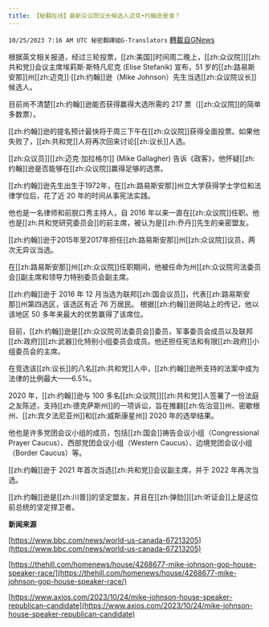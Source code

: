 ```yaml
---
title: 【秘翻在线】最新众议院议长候选人迈克•约翰逊是谁？
---
```

`10/25/2023 7:16 AM UTC 秘密翻譯組G-Translators` [轉載自GNews](https://gnews.org/articles/1877851)

根据英文相关报道，经过三轮投票，[[zh:美国]]时间周二晚上，[[zh:众议院]][[zh:共和党]]会议主席埃莉斯·斯特凡尼克 (Elise Stefanik) 宣布，51 岁的[[zh:路易斯安那]]州[[zh:迈克]]·[[zh:约翰]]逊（Mike Johnson）先生当选[[zh:众议院议长]]候选人。

目前尚不清楚[[zh:约翰]]逊能否获得赢得大选所需的 217 票（[[zh:众议院]]的简单多数票）。

[[zh:约翰]]逊的提名预计最快将于周三下午在[[zh:众议院]]获得全面投票。如果他失败了，[[zh:共和党]]人将再次回来讨论[[zh:议长]]人选。

[[zh:众议员]][[zh:迈克·加拉格尔]] (Mike Gallagher) 告诉《政客》，他怀疑[[zh:约翰]]逊是否能够在[[zh:众议院]]赢得足够的选票。

[[zh:约翰]]逊先生出生于1972年，在[[zh:路易斯安那]]州立大学获得学士学位和法律学位后，花了近 20 年的时间从事宪法实践。

他也是一名律师和前脱口秀主持人，自 2016 年以来一直在[[zh:众议院]]任职。他也是[[zh:共和党研究委员会]]的前主席，被认为是[[zh:乔丹]]先生的亲密盟友。

[[zh:约翰]]逊于2015年至2017年担任[[zh:路易斯安那]]州[[zh:众议院]]议员，两次无异议当选。

在[[zh:路易斯安那]]州[[zh:众议院]]任职期间，他被任命为州[[zh:众议院司法委员会]]副主席和领导力特别委员会副主席。

[[zh:约翰]]逊于 2016 年 12 月当选为联邦[[zh:国会议员]]，代表[[zh:路易斯安那]]州第四选区，该选区有近 76 万居民。 根据[[zh:约翰]]逊网站上的传记，他以该地区 50 多年来最大的优势赢得了该席位。

目前，[[zh:约翰]]逊是[[zh:众议院司法委员会]]委员，军事委员会成员以及联邦[[zh:政府]][[zh:武器]]化特别小组委员会成员。他还担任宪法和有限[[zh:政府]]小组委员会的主席。

在竞选该[[zh:议长]]的八名[[zh:共和党]]人中，[[zh:约翰]]逊所支持的法案中成为法律的比例最大——6.5%。

2020 年，[[zh:约翰]]逊与 100 多名[[zh:众议院]][[zh:共和党]]人签署了一份法庭之友陈述，支持[[zh:德克萨斯州]]的一项诉讼，旨在推翻[[zh:佐治亚]]州、密歇根州、[[zh:宾夕法尼亚州]]和[[zh:威斯康星州]] 2020 年的选举结果。

他也是许多党团会议小组的成员，包括[[zh:国会]]祷告会议小组（Congressional Prayer Caucus）、西部党团会议小组（Western Caucus）、边境党团会议小组（Border Caucus）等。

[[zh:约翰]]逊于 2021 年首次当选[[zh:共和党]]会议副主席，并于 2022 年再次当选。

[[zh:约翰]]逊是[[zh:川普]]的坚定盟友，并且在[[zh:弹劾]][[zh:听证会]]上是这位前总统的坚定捍卫者。

**新闻来源**

[https://www.bbc.com/news/world-us-canada-67213205](https://www.bbc.com/news/world-us-canada-67213205)

[https://thehill.com/homenews/house/4268677-mike-johnson-gop-house-speaker-race/](https://thehill.com/homenews/house/4268677-mike-johnson-gop-house-speaker-race/)

[https://www.axios.com/2023/10/24/mike-johnson-house-speaker-republican-candidate](https://www.axios.com/2023/10/24/mike-johnson-house-speaker-republican-candidate)
